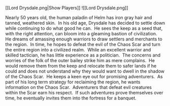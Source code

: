 [[Lord Drysdale.png|Show Players]]
![[Lord Drysdale.png]]

Nearly 50 years old, the human paladin of Helm has iron gray hair and tanned, weathered skin.  In his old age, Drysdale has decided to settle down while continuing to do what good he can.  He sees the keep as a seed that, with the right attention, can bloom into a gleaming bastion of civilization.  He dreams of amassing enough warriors to draw settlers and merchants to the region.  In time, he hopes to defeat the evil of the Chaos Scar and turn the entire region into a civilized realm.  While an excellent warrior and skilled tactician, he has little experience as a politician.  The concerns and worries of the folk of the outer bailey strike him as mere complains.  He would remove them from the keep and relocate them to safer lands if he could and does not understand why they would want to dwell in the shadow of the Chaos Scar.  He keeps a keen eye out for promising adventurers.  As part of his long term strategy for reclaiming the region, he wants information on the Chaos Scar.  Adventurers that defeat evil creatures within the Scar earn his respect.  If such adventures prove themselves over time, he eventually invites them into the fortress for a banquet.